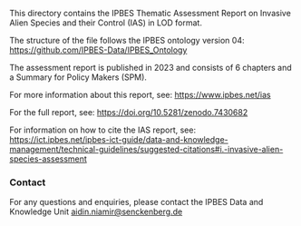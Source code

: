 This directory contains the IPBES Thematic Assessment Report on Invasive Alien Species and their Control (IAS) in LOD format.

The structure of the file follows the IPBES ontology version 04:
https://github.com/IPBES-Data/IPBES_Ontology

The assessment report is published in 2023 and consists of 6 chapters and a Summary for Policy Makers (SPM).

For more information about this report, see: https://www.ipbes.net/ias 

For the full report, see: https://doi.org/10.5281/zenodo.7430682

For information on how to cite the IAS report, see: https://ict.ipbes.net/ipbes-ict-guide/data-and-knowledge-management/technical-guidelines/suggested-citations#i.-invasive-alien-species-assessment


### Contact

For any questions and enquiries, please contact the IPBES Data and Knowledge Unit <aidin.niamir@senckenberg.de>
